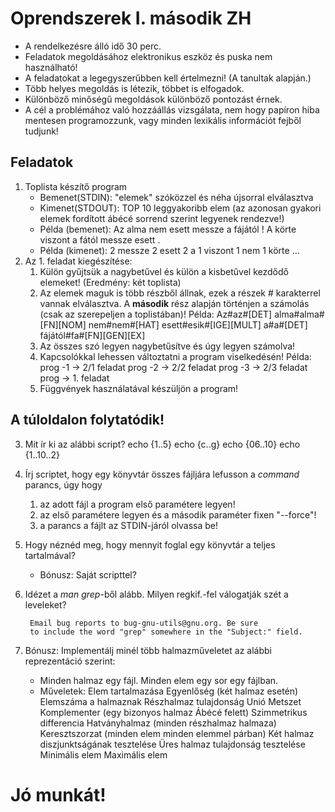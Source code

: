 Oprendszerek I. második ZH
=========

- A rendelkezésre álló idő 30 perc.
- Feladatok megoldásához elektronikus eszköz és puska nem használható!
- A feladatokat a legegyszerűbben kell értelmezni! (A tanultak alapján.)
- Több helyes megoldás is létezik, többet is elfogadok.
- Különböző minőségű megoldások különböző pontozást érnek.
- A cél a problémához való hozzáállás vizsgálata, nem hogy papíron hiba mentesen programozzunk, vagy minden lexikális információt fejből tudjunk!

Feladatok
-----------

1. Toplista készítő program
    - Bemenet(STDIN): "elemek" szóközzel és néha újsorral elválasztva
    - Kimenet(STDOUT): TOP 10 leggyakoribb elem (az azonosan gyakori elemek fordított ábécé sorrend szerint legyenek rendezve!)
    - Példa (bemenet):
           Az alma nem esett messze a fájától !
           A körte viszont a fától messze esett .
    - Példa (kimenet):
            2 messze
            2 esett
            2 a
            1 viszont
            1 nem
            1 körte
            ...
2. Az 1. feladat kiegészítése:
    1. Külön gyűjtsük a nagybetűvel és külön a kisbetűvel kezdődő elemeket! (Eredmény: két toplista)
    2. Az elemek maguk is több részből állnak, ezek a részek # karakterrel vannak elválasztva. A **második** rész alapján történjen a számolás (csak az szerepeljen a toplistában)!
        Példa:
           Az#az#[DET] alma#alma#[FN][NOM] nem#nem#[HAT] esett#esik#[IGE][MULT]
           a#a#[DET] fájától#fa#[FN][GEN][EX]
    3. Az összes szó legyen nagybetűsítve és úgy legyen számolva!
    4. Kapcsolókkal lehessen változtatni a program viselkedésén!
        Példa:
            prog -1 -> 2/1 feladat
            prog -2 -> 2/2 feladat
            prog -3 -> 2/3 feladat
            prog -> 1. feladat
    5. Függvények használatával készüljön a program!
## A túloldalon folytatódik!
3. Mit ír ki az alábbi script?
        echo {1..5}
        echo {c..g}
        echo {06..10}
        echo {1..10..2}
4. Írj scriptet, hogy egy könyvtár összes fájljára lefusson a *command* parancs, úgy hogy
    1. az adott fájl a program első paramétere legyen!
    2. az első paramétere legyen és a második paraméter fixen "--force"!
    3. a parancs a fájlt az STDIN-járól olvassa be!
5. Hogy néznéd meg, hogy mennyit foglal egy könyvtár a teljes tartalmával?
    - Bónusz: Saját scripttel?
6. Idézet a *man grep*-ből alább. Milyen regkif.-fel válogatják szét a leveleket?

        Email bug reports to bug-gnu-utils@gnu.org. Be sure
        to include the word "grep" somewhere in the "Subject:" field.

7. Bónusz: Implementálj minél több halmazműveletet az alábbi reprezentáció szerint:
    - Minden halmaz egy fájl. Minden elem egy sor egy fájlban.
    - Műveletek:
            Elem tartalmazása
            Egyenlőség (két halmaz esetén)
            Elemszáma a halmaznak
            Részhalmaz tulajdonság
            Unió
            Metszet
            Komplementer (egy bizonyos halmaz Ábécé felett)
            Szimmetrikus differencia
            Hatványhalmaz (minden részhalmaz halmaza)
            Keresztszorzat (minden elem minden elemmel párban)
            Két halmaz diszjunktságának tesztelése
            Üres halmaz tulajdonság tesztelése
            Minimális elem
            Maximális elem

# Jó munkát!
